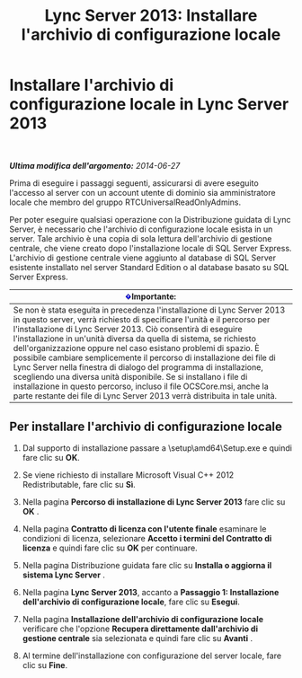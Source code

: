 ﻿---
title: "Lync Server 2013: Installare l'archivio di configurazione locale"
TOCTitle: Installare l'archivio di configurazione locale
ms:assetid: b563030d-d338-411f-9611-28d5eb4b3238
ms:mtpsurl: https://technet.microsoft.com/it-it/library/Gg412874(v=OCS.15)
ms:contentKeyID: 49301732
ms.date: 08/24/2015
mtps_version: v=OCS.15
ms.translationtype: HT
---

# Installare l'archivio di configurazione locale in Lync Server 2013

 

_**Ultima modifica dell'argomento:** 2014-06-27_

Prima di eseguire i passaggi seguenti, assicurarsi di avere eseguito l'accesso al server con un account utente di dominio sia amministratore locale che membro del gruppo RTCUniversalReadOnlyAdmins.

Per poter eseguire qualsiasi operazione con la Distribuzione guidata di Lync Server, è necessario che l'archivio di configurazione locale esista in un server. Tale archivio è una copia di sola lettura dell'archivio di gestione centrale, che viene creato dopo l'installazione locale di SQL Server Express. L'archivio di gestione centrale viene aggiunto al database di SQL Server esistente installato nel server Standard Edition o al database basato su SQL Server Express.

<table>
<thead>
<tr class="header">
<th><img src="images/Gg412908.important(OCS.15).gif" title="important" alt="important" />Importante:</th>
</tr>
</thead>
<tbody>
<tr class="odd">
<td>Se non è stata eseguita in precedenza l'installazione di Lync Server 2013 in questo server, verrà richiesto di specificare l'unità e il percorso per l'installazione di Lync Server 2013. Ciò consentirà di eseguire l'installazione in un'unità diversa da quella di sistema, se richiesto dell'organizzazione oppure nel caso esistano problemi di spazio. È possibile cambiare semplicemente il percorso di installazione dei file di Lync Server nella finestra di dialogo del programma di installazione, scegliendo una diversa unità disponibile. Se si installano i file di installazione in questo percorso, incluso il file OCSCore.msi, anche la parte restante dei file di Lync Server 2013 verrà distribuita in tale unità.</td>
</tr>
</tbody>
</table>


## Per installare l'archivio di configurazione locale

1.  Dal supporto di installazione passare a \\setup\\amd64\\Setup.exe e quindi fare clic su **OK**.

2.  Se viene richiesto di installare Microsoft Visual C++ 2012 Redistributable, fare clic su **Sì**.

3.  Nella pagina **Percorso di installazione di Lync Server 2013** fare clic su **OK** .

4.  Nella pagina **Contratto di licenza con l'utente finale** esaminare le condizioni di licenza, selezionare **Accetto i termini del Contratto di licenza** e quindi fare clic su **OK** per continuare.

5.  Nella pagina Distribuzione guidata fare clic su **Installa o aggiorna il sistema Lync Server** .

6.  Nella pagina **Lync Server 2013**, accanto a **Passaggio 1: Installazione dell'archivio di configurazione locale**, fare clic su **Esegui**.

7.  Nella pagina **Installazione dell'archivio di configurazione locale** verificare che l'opzione **Recupera direttamente dall'archivio di gestione centrale** sia selezionata e quindi fare clic su **Avanti** .

8.  Al termine dell'installazione con configurazione del server locale, fare clic su **Fine**.

